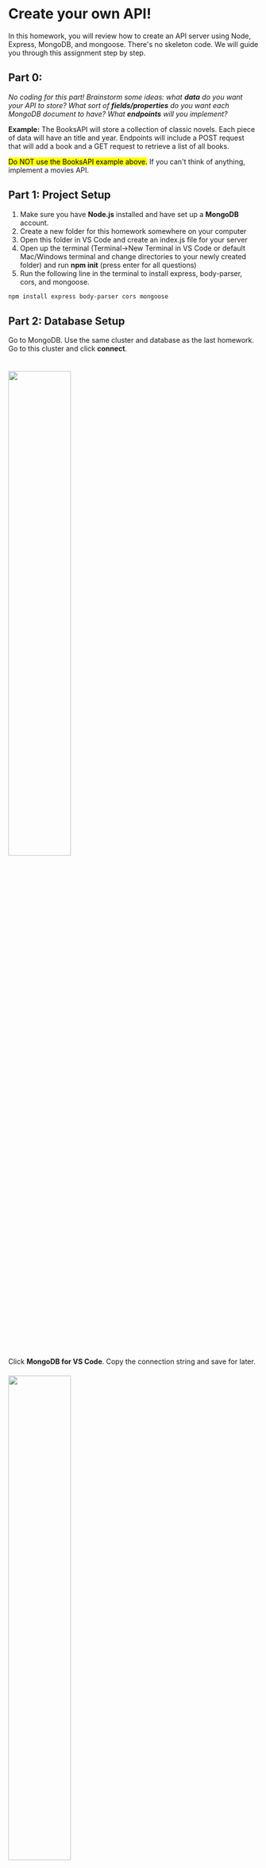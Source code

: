 # Create your own API!

In this homework, you will review how to create an API server using Node, Express, MongoDB, and mongoose. There's no skeleton code. We will guide you through this assignment step by step.

## Part 0:

_No coding for this part! Brainstorm some ideas: what **data** do you want your API to store? What sort of **fields/properties** do you want each MongoDB document to have? What **endpoints** will you implement?_

**Example:**
The BooksAPI will store a collection of classic novels. Each piece of data will have an title and year. Endpoints will include a POST request that will add a book and a GET request to retrieve a list of all books.

<mark>Do NOT use the BooksAPI example above.</mark> If you can't think of anything, implement a movies API.

## Part 1: Project Setup

1. Make sure you have **Node.js** installed and have set up a **MongoDB** account.
2. Create a new folder for this homework somewhere on your computer
3. Open this folder in VS Code and create an index.js file for your server
4. Open up the terminal (Terminal->New Terminal in VS Code or default Mac/Windows terminal and change directories to your newly created folder) and run **npm init** (press enter for all questions)
5. Run the following line in the terminal to install express, body-parser, cors, and mongoose.
```bash
npm install express body-parser cors mongoose
```

## Part 2: Database Setup

Go to MongoDB. Use the same cluster and database as the last homework. Go to this cluster and click **connect**. <br></br>
<img src="/assets/hw7/connect-mongodb.png" style="width: 50%; padding: 20px 0;"/>

Click **MongoDB for VS Code**. Copy the connection string and save for later.
<img src="/assets/hw7/mongo-url.png" style="width: 50%; padding: 20px 0;"/>

## Part 3: Import modules + connect to MongoDB

Copy and paste this code into your **index.js file**. This code imports the necessary modules and connects to your MongoDB database.

```js
const express = require("express")
const app = express()

var cors = require("cors")
app.use(cors())

const mongoose = require("mongoose")

const bodyParser = require("body-parser")
app.use(bodyParser.urlencoded({ extended: false }))
app.use(bodyParser.json())

connect().catch(err => console.log(err))

async function connect() {
  await mongoose.connect(/* YOUR CONNECTION STRING HERE */)
  console.log("Successfully connected to MongoDB")
}
```

**Paste your connection string** into the appropriate place. Use the **same password** from the last homework. Don't forget quotation marks! Note that this password is NOT your account password, but a user password. If you forgot it, on the side menu, go to Security->Database Access->Edit->Edit Password and create a new password.

## Part 4: Define a Schema and Model

Define a schema using Mongoose. The schema should include fields that make sense for **your own data and API**. Feel free to **copy-paste** all of the code in the spec, but modify to fit the data you want to store.

```js
const bookSchema = new mongoose.Schema({
  title: String,
  year: Number
});
```

Define a model using Mongoose.

```js
const Book = mongoose.model('Books', bookSchema);
```

## Part 5: Define a POST endpoint

Remember that in a POST request, the data that you want to save to your database will be found in **req.body** as a JavaScript object with key-value pairs.

```js
app.post("/new", async (req, res) => {
    // Here, we create a new Book from the mongoose model
    // and set its properties to whatever the user sent in the body of the POST request
    const newBook = new Book({
        title: req.body.title,
        year: req.body.year
    })
    // Then, we save the newly created document to the database
    await newBook.save()
    // Finally, we send the newBook data back to the user as a response in JSON format
    res.json(newBook) 
})
```

## Part 6: Define a GET endpoint

Define a GET endpoint that will retrieve all documents.

```js
app.get("/books", async (req, res) => {
    const books = await Book.find()
    res.send(books)
})
```

## Part 6.5: Start your Server

```js
app.listen(3000, () => {
    console.log("Listening on port 3000")
})
```

_Run **node index.js** in the terminal._

 If an error occurs, it will be printed in the terminal. If the error looks like this: <code>"MongooseServerSelectionError: Could not connect to any servers in your MongoDB Atlas cluster. One common reason is that you're trying to access the database from an IP that isn't whitelisted."</code>, then follow these steps:
1. Go to MongoDB and on the side menu, go to Security->Network Access.
2. Click "+Add IP Address".
3. Copy your IP Address from [here](https://whatismyipaddress.com/) under IPv4.
4. Paste it into "Access List Entry" and click "Confirm".
5. Rerun **node index.js**. If you are getting the same error, click "+Add IP Address" and "Allow Access from Anywhere" and "Confirm".

## Part 7: Testing

Run **node index.js** and use Postman to test your API. Check your MongoDB collection to ensure that your POST requests are working.

<img src="/assets/hw8/book-post.png" style="width: 100%; padding: 20px 0;"/>
<img src="/assets/hw8/book-get.png" style="width: 100%; padding: 20px 0;"/>
<img src="/assets/hw8/book-mongo.png" style="width: 100%; padding: 20px 0;"/>


Congrats, you are done! You've created a fully functional server!

## +2 POINTS EXTRA CREDIT (OPTIONAL): Create a Frontend

Create an **index.html** and **scripts.js** file. Here is some basic frontend code. Modify it to fit your API.

```bash
<!DOCTYPE html>
<html lang="en">
<head>
    <meta charset="UTF-8">
    <meta name="viewport" content="width=device-width, initial-scale=1.0">
    <title>Books</title>
</head>
<body>
    <h1>Post a book</h1>
    <input id="input-title" type="text">
    <input id="input-year" type="text">
    <button id="submit-post-request">Submit</button>

    <h1>Get all books</h1>
    <button id="submit-get-request">Submit</button>
    <ul id="list"></ul>

    <script src="scripts.js"></script>
</body>
</html>
```

<br></br>

```bash
const inputTitle = document.getElementById("input-title")
const inputYear = document.getElementById("input-year")

const submitPostReq = document.getElementById("submit-post-request")
const submitGetReq = document.getElementById("submit-get-request")

const list = document.getElementById("list")

submitPostReq.addEventListener("click", async function () {
    let data = {"title": inputTitle.value, "year": inputYear.value}
    await fetch("http://localhost:3000/new", {
        method: 'POST',
            headers: {
                'Content-Type': 'application/json',
            },
            body: JSON.stringify(data),
    })
    inputTitle.value = ""
    inputYear.value = ""
});

submitGetReq.addEventListener("click", async function () {
    list.replaceChildren()
    const response = await fetch("http://localhost:3000/books")
    const data = await response.json()
    for (let index = 0; index < data.length; index = index + 1) {
        const bookTitle = data[index].title
        const listElement = document.createElement("li")
        listElement.textContent = bookTitle
        list.appendChild(listElement)
    }
});

```

Run **node index.js**. Any errors will appear in the terminal. Use **console.log** in the scripts.js file to debug. Open the **index.html** file in a browser and play around with your app!

# Submission
For this homework, <mark>only submit your index.js file</mark>.

**To zip a folder/file:**
_**Windows:** Right-click the folder, select (or point to) Send to, and then select Compressed (zipped) folder._
_**macOS:** Control-click the folder  or tap it using two fingers, then choose Compress from the shortcut menu._

Upload the .zip file to [Gradescope](https://www.gradescope.com) :)